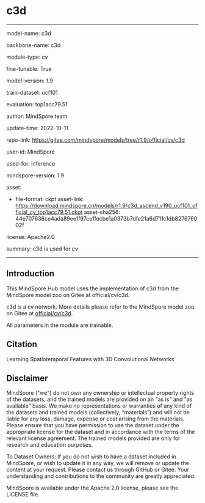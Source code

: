 # c3d

---

model-name: c3d

backbone-name: c3d

module-type: cv

fine-tunable: True

model-version: 1.9

train-dataset: ucf101

evaluation: top1acc79.51

author: MindSpore team

update-time: 2022-10-11

repo-link: <https://gitee.com/mindspore/models/tree/r1.9/official/cv/c3d>

user-id: MindSpore

used-for: inference

mindspore-version: 1.9

asset:

-
    file-format: ckpt
    asset-link: <https://download.mindspore.cn/models/r1.9/c3d_ascend_v190_ucf101_official_cv_top1acc79.51.ckpt>
    asset-sha256: 44e707636ce4ada89ee1f97ce1fecbe1a0373b7dfe21a6d711c1db827676002f

license: Apache2.0

summary: c3d is used for cv

---

## Introduction

This MindSpore Hub model uses the implementation of c3d from the MindSpore model zoo on Gitee at official/cv/c3d.

c3d is a cv network. More details please refer to the MindSpore model zoo on Gitee at [official/cv/c3d](https://gitee.com/mindspore/models/blob/r1.9/official/cv/c3d/README.md).

All parameters in the module are trainable.

## Citation

Learning Spatiotemporal Features with 3D Convolutional Networks

## Disclaimer

MindSpore ("we") do not own any ownership or intellectual property rights of the datasets, and the trained models are provided on an "as is" and "as available" basis. We make no representations or warranties of any kind of the datasets and trained models (collectively, “materials”) and will not be liable for any loss, damage, expense or cost arising from the materials. Please ensure that you have permission to use the dataset under the appropriate license for the dataset and in accordance with the terms of the relevant license agreement. The trained models provided are only for research and education purposes.

To Dataset Owners: If you do not wish to have a dataset included in MindSpore, or wish to update it in any way, we will remove or update the content at your request. Please contact us through GitHub or Gitee. Your understanding and contributions to the community are greatly appreciated.

MindSpore is available under the Apache 2.0 license, please see the LICENSE file.
